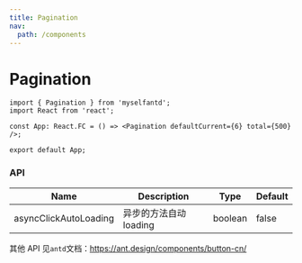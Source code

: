 ```yaml
---
title: Pagination
nav:
  path: /components
---
```


# Pagination

```tsx
import { Pagination } from 'myselfantd';
import React from 'react';

const App: React.FC = () => <Pagination defaultCurrent={6} total={500} />;

export default App;
```

### API

| Name                  | Description            | Type    | Default |
| --------------------- | ---------------------- | ------- | ------- |
| asyncClickAutoLoading | 异步的方法自动 loading | boolean | false   |

其他 API 见`antd`文档：https://ant.design/components/button-cn/

